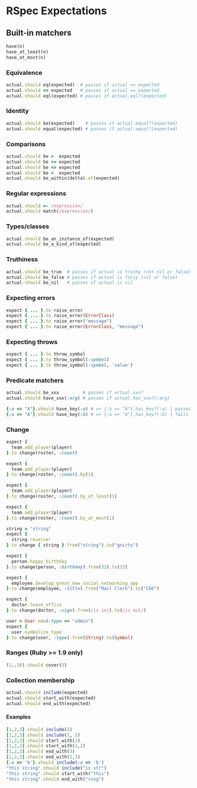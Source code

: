 # RSpec Expectations

## Built-in matchers

```ruby
have(n)
have_at_least(n)
have_at_most(n)
```

### Equivalence

```ruby
actual.should eq(expected)  # passes if actual == expected
actual.should == expected   # passes if actual == expected
actual.should eql(expected) # passes if actual.eql?(expected)
```

### Identity

```ruby
actual.should be(expected)    # passes if actual.equal?(expected)
actual.should equal(expected) # passes if actual.equal?(expected)
```

### Comparisons

```ruby
actual.should be >  expected
actual.should be >= expected
actual.should be <= expected
actual.should be <  expected
actual.should be_within(delta).of(expected)
```

### Regular expressions

```ruby
actual.should =~ /expression/
actual.should match(/expression/)
```

### Types/classes

```ruby
actual.should be_an_instance_of(expected)
actual.should be_a_kind_of(expected)
```

### Truthiness

```ruby
actual.should be_true  # passes if actual is truthy (not nil or false)
actual.should be_false # passes if actual is falsy (nil or false)
actual.should be_nil   # passes if actual is nil
```

### Expecting errors

```ruby
expect { ... }.to raise_error
expect { ... }.to raise_error(ErrorClass)
expect { ... }.to raise_error("message")
expect { ... }.to raise_error(ErrorClass, "message")
```

### Expecting throws

```ruby
expect { ... }.to throw_symbol
expect { ... }.to throw_symbol(:symbol)
expect { ... }.to throw_symbol(:symbol, 'value')
```

### Predicate matchers

```ruby
actual.should be_xxx         # passes if actual.xxx?
actual.should have_xxx(:arg) # passes if actual.has_xxx?(:arg)

{:a => "A"}.should have_key(:a) # => {:a => "A"}.has_key?(:a) | passes
{:a => "A"}.should have_key(:b) # => {:a => "A"}.has_key?(:b) | fails
```

### Change

```ruby
expect {
  team.add_player(player)
}.to change(roster, :count)

expect {
  team.add_player(player)
}.to change(roster, :count).by(1)

expect {
  team.add_player(player)
}.to change(roster, :count).by_at_least(1)

expect {
  team.add_player(player)
}.to change(roster, :count).by_at_most(1)

string = "string"
expect {
  string.reverse!
}.to change { string }.from("string").to("gnirts")

expect {
  person.happy_birthday
}.to change(person, :birthday).from(32).to(33)

expect {
  employee.develop_great_new_social_networking_app
}.to change(employee, :title).from("Mail Clerk").to("CEO")

expect {
  doctor.leave_office
}.to change(doctor, :sign).from(/is in/).to(/is out/)

user = User.new(:type => "admin")
expect {
  user.symbolize_type
}.to change(user, :type).from(String).to(Symbol)
```

### Ranges (Ruby >= 1.9 only)

```ruby
(1..10).should cover(3)
```

### Collection membership

```ruby
actual.should include(expected)
actual.should start_with(expected)
actual.should end_with(expected)
```

#### Examples

```ruby
[1,2,3].should include(1)
[1,2,3].should include(1, 2)
[1,2,3].should start_with(1)
[1,2,3].should start_with(1,2)
[1,2,3].should end_with(3)
[1,2,3].should end_with(2,3)
{:a => 'b'}.should include(:a => 'b')
"this string".should include("is str")
"this string".should start_with("this")
"this string".should end_with("ring")
```
